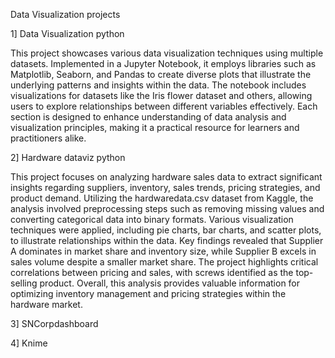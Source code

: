 Data Visualization projects 



1]  Data Visualization python

This project showcases various data visualization techniques using multiple datasets. Implemented in a Jupyter Notebook, it employs libraries such as Matplotlib, Seaborn, and Pandas to create diverse plots that illustrate the underlying patterns and insights within the data. The notebook includes visualizations for datasets like the Iris flower dataset and others, allowing users to explore relationships between different variables effectively. Each section is designed to enhance understanding of data analysis and visualization principles, making it a practical resource for learners and practitioners alike.

2] Hardware dataviz python

This project focuses on analyzing hardware sales data to extract significant insights regarding suppliers, inventory, sales trends, pricing strategies, and product demand. Utilizing the hardwaredata.csv dataset from Kaggle, the analysis involved preprocessing steps such as removing missing values and converting categorical data into binary formats. Various visualization techniques were applied, including pie charts, bar charts, and scatter plots, to illustrate relationships within the data. Key findings revealed that Supplier A dominates in market share and inventory size, while Supplier B excels in sales volume despite a smaller market share. The project highlights critical correlations between pricing and sales, with screws identified as the top-selling product. Overall, this analysis provides valuable information for optimizing inventory management and pricing strategies within the hardware market.

3]  SNCorpdashboard

4]  Knime
